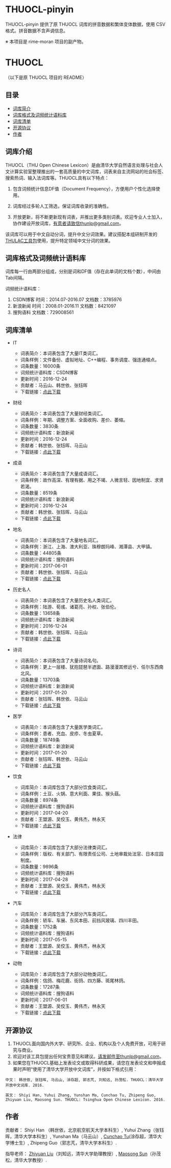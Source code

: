 # THUOCL-pinyin

THUOCL-pinyin 提供了原 THUOCL 词库的拼音数据和繁体变体数据，使用 CSV 格式。拼音数据不含声调信息。

※ 本项目是 rime-moran 项目的副产物。

# THUOCL

（以下是原 THUOCL 项目的 README）

## 目录

* [词库简介](#词库简介)
* [词库格式及词频统计语料库](#词库格式及词频统计语料库)
* [词库清单](#词库清单)
* [开源协议](#开源协议)
* [作者](#作者)

## 词库介绍

THUOCL（THU Open Chinese Lexicon）是由清华大学自然语言处理与社会人文计算实验室整理推出的一套高质量的中文词库，词表来自主流网站的社会标签、搜索热词、输入法词库等。THUOCL具有以下特点：

1. 包含词频统计信息DF值（Document Frequency），方便用户个性化选择使用。

2. 词库经过多轮人工筛选，保证词库收录的准确性。

3. 开放更新，将不断更新现有词表，并推出更多类别词表。欢迎专业人士加入，协作建设开放词库，有意者请致信thunlp@gmail.com。

该词库可以用于中文自动分词，提升中文分词效果。建议搭配本组研制开发的[THULAC工具包](http://thulac.thunlp.org/)使用，提升特定领域中文分词的效果。

## 词库格式及词频统计语料库

词库每一行由两部分组成，分别是词和DF值（存在此单词的文档个数），中间由Tab间隔。

词频统计语料库：

1. CSDN博客 时间：2014.07-2016.07 文档数：3785976
2. 新浪新闻 时间：2008.01-2016.11 文档数：8421097
3. 搜狗语料 文档数：729008561

## 词库清单

* IT
	* 词表简介：本词表包含了大量IT类词汇。
	* 词条样例：文件备份、虚拟地址、C++编程、事务调度、强连通缩点。
	* 词条数量：16000条
	* 词频统计语料库：CSDN博客
	* 更新时间：2016-12-24
	* 贡献者：马云山、韩世依、张钰晖
	* 下载链接：[点此下载](https://github.com/thunlp/THUOCL/blob/master/data/THUOCL_IT.txt)

* 财经
	* 词表简介：本词表包含了大量财经类词汇。
	* 词条样例：年期、调整方案、全面收购、差价、萎缩。
	* 词条数量：3830条
	* 词频统计语料库：新浪新闻
	* 更新时间：2016-12-24
	* 贡献者：韩世依、张钰晖、马云山
	* 下载链接：[点此下载](https://github.com/thunlp/THUOCL/blob/master/data/THUOCL_caijing.txt)

* 成语
	* 词表简介：本词表包含了大量成语词汇。
	* 词条样例：故作高深、有理有据、用之不竭、人微言轻、因地制宜、求贤若渴。
	* 词条数量：8519条
	* 词频统计语料库：新浪新闻
	* 更新时间：2016-12-24
	* 贡献者：韩世依、张钰晖、马云山
	* 下载链接：[点此下载](https://github.com/thunlp/THUOCL/blob/master/data/THUOCL_chengyu.txt)

* 地名
	* 词表简介：本词表包含了大量地名词汇。
	* 词条样例：浙江、上海、澳大利亚、珠穆朗玛峰、湘潭县、大甲镇。
	* 词条数量：44805条
	* 词频统计语料库：搜狗语料
	* 更新时间：2017-06-01
	* 贡献者：韩世依、张钰晖、马云山
	* 下载链接：[点此下载](https://github.com/thunlp/THUOCL/blob/master/data/THUOCL_diming.txt)

* 历史名人
	* 词表简介：本词表包含了大量历史名人类词汇。
	* 词条样例：陆游、荀彧、诸葛亮、孙权、张伯伦。
	* 词条数量：13658条
	* 词频统计语料库：新浪新闻
	* 更新时间：2016-12-24
	* 贡献者：韩世依、张钰晖、马云山
	* 下载链接：[点此下载](https://github.com/thunlp/THUOCL/blob/master/data/THUOCL_lishimingren.txt)

* 诗词
	* 词表简介：本词表包含了大量诗词名句。
	* 词条样例：更上一层楼、犹抱琵琶半遮面、路漫漫其修远兮、任尔东西南北风。
	* 词条数量：13703条
	* 词频统计语料库：新浪新闻
	* 更新时间：2017-01-20
	* 贡献者：张钰晖、韩世依、马云山
	* 下载链接：[点此下载](https://github.com/thunlp/THUOCL/blob/master/data/THUOCL_poem.txt)

* 医学
	* 词表简介：本词表包含了大量医学类词汇。
	* 词条样例：患者、充血、皮疹、冬虫夏草。
	* 词条数量：18749条
	* 词频统计语料库：新浪新闻
	* 更新时间：2017-01-20
	* 贡献者：张钰晖、韩世依、马云山
	* 下载链接：[点此下载](https://github.com/thunlp/THUOCL/blob/master/data/THUOCL_medical.txt)

* 饮食
	* 词库简介：本词库包含了大部分饮食类词汇。
	* 词条样例：土豆、火锅、意大利面、果佳、猴头菇。
	* 词条数量：8974条
	* 词频统计语料库：搜狗语料
	* 更新时间：2017-04-20
	* 贡献者：王盟源、吴佼玉、黄伟杰，林永天
	* 下载链接：[点此下载](https://github.com/thunlp/THUOCL/blob/master/data/THUOCL_food.txt)

* 法律
	* 词库简介：本词库包含了大部分法律类词汇。
	* 词条样例：版权、有关部门、有限责任公司、土地审裁处法官、日本庄园制度。
	* 词条数量：9896条
	* 词频统计语料库：搜狗语料
	* 更新时间：2017-04-28
	* 贡献者：王盟源、吴佼玉、黄伟杰，林永天
	* 下载链接：[点此下载](https://github.com/thunlp/THUOCL/blob/master/data/THUOCL_law.txt)

* 汽车
	* 词库简介：本词库包含了大部分汽车类词汇。
	* 词条样例：轿车、车展、东风本田、前挡风玻璃、四川丰田。
	* 词条数量：1752条
	* 词频统计语料库：搜狗语料
	* 更新时间：2017-05-15
	* 贡献者：王盟源、吴佼玉、黄伟杰，林永天
	* 下载链接：[点此下载](https://github.com/thunlp/THUOCL/blob/master/data/THUOCL_car.txt)

* 动物
	* 词库简介：本词库包含了大部分动物类词汇。
	* 词条样例：信鸽、梅花鹿、街鸽、四方藤、斑尾林鸽。
	* 词条数量：17287条
	* 词频统计语料库：搜狗语料
	* 更新时间：2017-06-01
	* 贡献者：王盟源、吴佼玉、黄伟杰，林永天
	* 下载链接：[点此下载](https://github.com/thunlp/THUOCL/blob/master/data/THUOCL_animal.txt)

## 开源协议	

1. THUOCL面向国内外大学、研究所、企业、机构以及个人免费开放，可用于研究与商业。
2. 欢迎对该工具包提出任何宝贵意见和建议。请发邮件至thunlp@gmail.com。
3. 如果您在THUOCL基础上发表论文或取得科研成果，请您在发表论文和申报成果时声明“使用了清华大学开放中文词库”，并按如下格式引用：

```
中文： 韩世依, 张钰晖, 马云山, 涂存超, 郭志芃, 刘知远, 孙茂松. THUOCL：清华大学开放中文词库. 2016.
```

```
英文： Shiyi Han, Yuhui Zhang, Yunshan Ma, Cunchao Tu, Zhipeng Guo, Zhiyuan Liu, Maosong Sun. THUOCL: Tsinghua Open Chinese Lexicon. 2016.
```

## 作者

贡献者： Shiyi Han （韩世依，北京航空航天大学本科生）, Yuhui Zhang（张钰晖，清华大学本科生）, Yunshan Ma（马云山）, [Cunchao Tu](http://www.thunlp.org/~tcc/)(涂存超，清华大学博士生）, Zhipeng Guo（郭志芃，清华大学本科生）.

指导老师： [Zhiyuan Liu](http://www.thunlp.org/~lzy/)（刘知远，清华大学助理教授）, [Maosong Sun](http://www.thunlp.org/site2/index.php/zh/people?id=16)（孙茂松，清华大学教授）.
